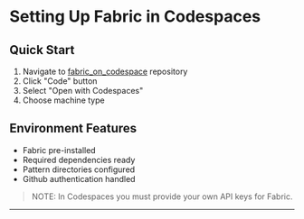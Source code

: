 # Setting Up Fabric in Codespaces

## Quick Start
1. Navigate to [fabric_on_codespace](https://github.com/Resistor52/fabric_on_codespaces) repository
2. Click "Code" button
3. Select "Open with Codespaces"
4. Choose machine type

## Environment Features
- Fabric pre-installed
- Required dependencies ready
- Pattern directories configured
- Github authentication handled

> NOTE: In Codespaces you must provide your own API keys for Fabric.

---